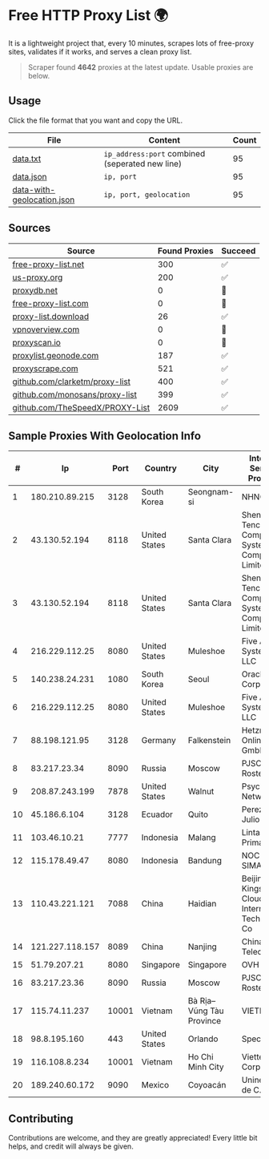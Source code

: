 
# Free HTTP Proxy List 🌍

It is a lightweight project that, every 10 minutes, scrapes lots of free-proxy sites, validates if it works, and serves a clean proxy list.


> Scraper found **4642** proxies at the latest update. Usable proxies are below.

## Usage

Click the file format that you want and copy the URL.


|File|Content|Count|
|----|-------|-----|
|[data.txt](https://raw.githubusercontent.com/themiralay/Proxy-List-World/master/data.txt)|`ip_address:port` combined (seperated new line)|95|
|[data.json](https://raw.githubusercontent.com/themiralay/Proxy-List-World/master/data.json)|`ip, port`|95|
|[data-with-geolocation.json](https://raw.githubusercontent.com/themiralay/Proxy-List-World/master/data-with-geolocation.json)|`ip, port, geolocation`|95|

## Sources

|Source|Found Proxies|Succeed|
|------|-------------|-------|
|[free-proxy-list.net](https://free-proxy-list.net)|300|✅|
|[us-proxy.org](https://www.us-proxy.org)|200|✅|
|[proxydb.net](http://proxydb.net)|0|🚫|
|[free-proxy-list.com](https://free-proxy-list.com/?page=&port=&type%5B%5D=http&type%5B%5D=https&up_time=0&search=Search)|0|🚫|
|[proxy-list.download](https://www.proxy-list.download/HTTP)|26|✅|
|[vpnoverview.com](https://vpnoverview.com/privacy/anonymous-browsing/free-proxy-servers)|0|🚫|
|[proxyscan.io](https://www.proxyscan.io)|0|🚫|
|[proxylist.geonode.com](https://proxylist.geonode.com/api/proxy-list?limit=300&page=1&sort_by=lastChecked&sort_type=desc&protocols=http,https)|187|✅|
|[proxyscrape.com](https://api.proxyscrape.com/v2/?request=displayproxies&protocol=http&timeout=10000&country=all&ssl=all&anonymity=all)|521|✅|
|[github.com/clarketm/proxy-list](https://raw.githubusercontent.com/clarketm/proxy-list/master/proxy-list-raw.txt)|400|✅|
|[github.com/monosans/proxy-list](https://raw.githubusercontent.com/monosans/proxy-list/main/proxies/http.txt)|399|✅|
|[github.com/TheSpeedX/PROXY-List](https://raw.githubusercontent.com/TheSpeedX/PROXY-List/master/http.txt)|2609|✅|


## Sample Proxies With Geolocation Info

|#|Ip|Port|Country|City|Internet Service Provider|
|-|--|----|-------|----|-------------------------|
|1|180.210.89.215|3128|South Korea|Seongnam-si|NHNCLOUD|
|2|43.130.52.194|8118|United States|Santa Clara|Shenzhen Tencent Computer Systems Company Limited|
|3|43.130.52.194|8118|United States|Santa Clara|Shenzhen Tencent Computer Systems Company Limited|
|4|216.229.112.25|8080|United States|Muleshoe|Five Area Systems, LLC|
|5|140.238.24.231|1080|South Korea|Seoul|Oracle Corporation|
|6|216.229.112.25|8080|United States|Muleshoe|Five Area Systems, LLC|
|7|88.198.121.95|3128|Germany|Falkenstein|Hetzner Online GmbH|
|8|83.217.23.34|8090|Russia|Moscow|PJSC Rostelecom|
|9|208.87.243.199|7878|United States|Walnut|Psychz Networks|
|10|45.186.6.104|3128|Ecuador|Quito|Perez Tito Julio Cesar|
|11|103.46.10.21|7777|Indonesia|Malang|Lintas Data Prima, PT|
|12|115.178.49.47|8080|Indonesia|Bandung|NOC SIMAYA|
|13|110.43.221.121|7088|China|Haidian|Beijing Kingsoft Cloud Internet Technology Co|
|14|121.227.118.157|8089|China|Nanjing|China Telecom|
|15|51.79.207.21|8080|Singapore|Singapore|OVH SAS|
|16|83.217.23.36|8090|Russia|Moscow|PJSC Rostelecom|
|17|115.74.11.237|10001|Vietnam|Bà Rịa–Vũng Tàu Province|VIETELxdsl|
|18|98.8.195.160|443|United States|Orlando|Spectrum|
|19|116.108.8.234|10001|Vietnam|Ho Chi Minh City|Viettel Corporation|
|20|189.240.60.172|9090|Mexico|Coyoacán|Uninet S.A. de C.V.|



## Contributing

Contributions are welcome, and they are greatly appreciated! Every
little bit helps, and credit will always be given.

